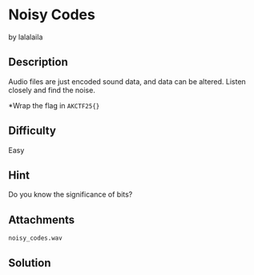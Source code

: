 # Noisy Codes
by lalalaila

## Description
Audio files are just encoded sound data, and data can be altered. Listen closely and find the noise.

*Wrap the flag in `AKCTF25{}`

## Difficulty
Easy

## Hint
Do you know the significance of bits?

## Attachments
`noisy_codes.wav`

## Solution
